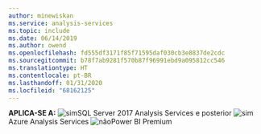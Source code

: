 ```yaml
---
author: minewiskan
ms.service: analysis-services
ms.topic: include
ms.date: 06/14/2019
ms.author: owend
ms.openlocfilehash: fd555df3171f85f71595daf030cb3e8837de2cdc
ms.sourcegitcommit: b78f7ab9281f570b87f96991ebd9a095812cc546
ms.translationtype: HT
ms.contentlocale: pt-BR
ms.lasthandoff: 01/31/2020
ms.locfileid: "68162125"
---
```

**APLICA-SE A:** ![sim](media/yes.png)SQL Server 2017 Analysis Services e posterior ![sim](media/yes.png)Azure Analysis Services ![não](media/no.png)Power BI Premium